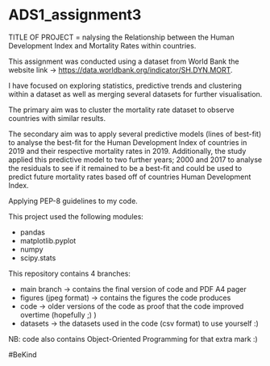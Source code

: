 # ADS1_assignment3

TITLE OF PROJECT = nalysing the Relationship between the Human Development Index and Mortality Rates within countries.

This assignment was conducted using a dataset from World Bank the website link -> https://data.worldbank.org/indicator/SH.DYN.MORT.

I have focused on exploring statistics, predictive trends and clustering within a dataset as well as merging several datasets for further visualisation. 

The primary aim was to cluster the mortality rate dataset to observe countries with similar results.  

The secondary aim was to apply several predictive models (lines of best-fit) to analyse the best-fit for the 
Human Development Index of countries in 2019 and their respective mortality rates in 2019. 
Additionally, the study applied this predictive model to two further years; 2000 and 2017 to analyse the residuals
to see if it remained to be a best-fit and could be used to predict future mortality rates based off of countries 
Human Development Index.

Applying PEP-8 guidelines to my code.

This project used the following modules:

- pandas
- matplotlib.pyplot
- numpy
- scipy.stats


This repository contains 4 branches:

- main branch -> contains the final version of code and PDF A4 pager
- figures (jpeg format) -> contains the figures the code produces
- code -> older versions of the code as proof that the code improved overtime (hopefully ;) )
- datasets -> the datasets used in the code (csv format) to use yourself :)

NB: code also contains Object-Oriented Programming for that extra mark :)

#BeKind
